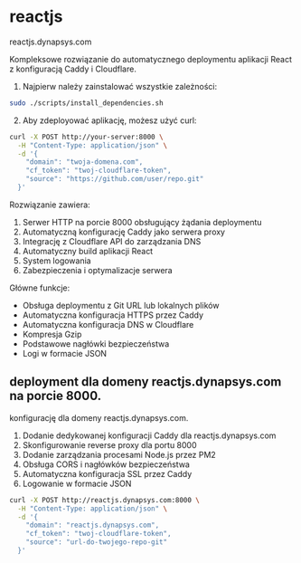 # reactjs
reactjs.dynapsys.com

Kompleksowe rozwiązanie do automatycznego deploymentu aplikacji React z konfiguracją Caddy i Cloudflare.

1. Najpierw należy zainstalować wszystkie zależności:
```bash
sudo ./scripts/install_dependencies.sh
```

2. Aby zdeployować aplikację, możesz użyć curl:
```bash
curl -X POST http://your-server:8000 \
  -H "Content-Type: application/json" \
  -d '{
    "domain": "twoja-domena.com",
    "cf_token": "twoj-cloudflare-token",
    "source": "https://github.com/user/repo.git"
  }'
```

Rozwiązanie zawiera:

1. Serwer HTTP na porcie 8000 obsługujący żądania deploymentu
2. Automatyczną konfigurację Caddy jako serwera proxy
3. Integrację z Cloudflare API do zarządzania DNS
4. Automatyczny build aplikacji React
5. System logowania
6. Zabezpieczenia i optymalizacje serwera

Główne funkcje:
- Obsługa deploymentu z Git URL lub lokalnych plików
- Automatyczna konfiguracja HTTPS przez Caddy
- Automatyczna konfiguracja DNS w Cloudflare
- Kompresja Gzip
- Podstawowe nagłówki bezpieczeństwa
- Logi w formacie JSON


## deployment dla domeny reactjs.dynapsys.com na porcie 8000.

konfigurację dla domeny reactjs.dynapsys.com.

1. Dodanie dedykowanej konfiguracji Caddy dla reactjs.dynapsys.com
2. Skonfigurowanie reverse proxy dla portu 8000
3. Dodanie zarządzania procesami Node.js przez PM2
4. Obsługa CORS i nagłówków bezpieczeństwa
5. Automatyczna konfiguracja SSL przez Caddy
6. Logowanie w formacie JSON


```bash
curl -X POST http://reactjs.dynapsys.com:8000 \
  -H "Content-Type: application/json" \
  -d '{
    "domain": "reactjs.dynapsys.com",
    "cf_token": "twoj-cloudflare-token",
    "source": "url-do-twojego-repo-git"
  }'
```

